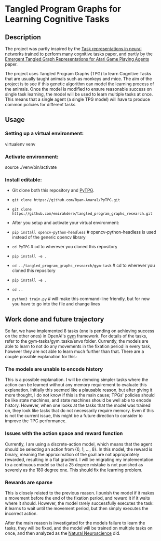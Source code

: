 # Tangled Program Graphs for Learning Cognitive Tasks

## Description

The project was partly inspired by the [Task representations in neural networks trained to perform many cognitive tasks](https://doi.org/10.1038/s41593-018-0310-2) paper, and partly by the [Emergent Tangled Graph Representations for Atari Game Playing Agents](http://link.springer.com/chapter/10.1007/978-3-319-55696-3_5) paper.

The project uses Tangled Program Graphs (TPG) to learn Cognitive Tasks that are usually taught animals such as monkeys and mice. The aim of the project is to see if this genetic algorithm can model the learning process of the animals. Once the model is modified to ensure reasonable success on single task learning, the model will be used to learn multiple tasks at once. This means that a single agent (a single TPG model) will have to produce common policies for different tasks.

## Usage

### Setting up a virtual environment:

virtualenv venv

### Activate environment:

source ./venv/bin/activate

### Install editable:

- Git clone both this repository and [PyTPG](https://github.com/Ryan-Amaral/PyTPG). 

- `git clone https://github.com/Ryan-Amaral/PyTPG.git`

- `git clone https://github.com/emirakdere/tangled_program_graphs_research.git`

- After you setup and activate your virtual environment:

- `pip install opencv-python-headless` # opencv-python-headless is used instead of the generic opencv library

- `cd PyTPG` # cd to wherever you cloned this repository

- `pip install -e .`

- `cd ../tangled_program_graphs_research/gym-task` # cd to wherever you cloned this repository

- `pip install -e .`

- `cd ..`

- `python3 train.py` # will make this command-line friendly, but for now you have to go into the file and change lines



## Work done and future trajectory

So far, we have implemented 8 tasks (one is pending on achieving success on the other ones) in OpenAI's [gym](https://gym.openai.com/docs/) framework. For details of the tasks, refer to the gym-tasks/gym_tasks/envs folder. Currently, the models are able to learn to not do any movements in the fixation period in every task, however they are not able to learn much further than that. There are a couple possible explanation for this:

### The models are unable to encode history

This is a possible explanation. I will be demoing simpler tasks where the action can be learned without any memory requirement to evaluate this explanation. Initially this seemed like a plausable reason, but after giving it more thought, I do not know if this is the main cause; TPGs' policies should be like state machines, and state machines should be well able to encode history. However, when one looks at the tasks that the model was trained on, they look like tasks that do not necessarily require memory. Even if this is not the current issue, this might be a future direction to consider to improve the TPG performance.

### Issues with the action space and reward function

Currently, I am using a discrete-action model, which means that the agent should be selecting an action from {0, 1, ..., 8}. In this model, the reward is binary, meaning the approximation of the goal are not appropriately rewarded, resulting in a flat gradient. I will be migrating my implementation to a continuous model so that a 25 degree mistake is not punished as severely as the 180 degree one. This should fix the learning problem.

### Rewards are sparse

This is closely related to the previous reason. I punish the model if it makes a movement before the end of the fixation period, and reward it if it waits where it should. However, the model rarely successfully executes the task: it learns to wait until the movement period, but then simply executes the incorrect action. 

After the main reason is investigated for the models failure to learn the tasks, they will be fixed, and the model will be trained on multiple tasks on once, and then analyzed as the [Natural Neuroscience](https://doi.org/10.1038/s41593-018-0310-2) did. 

